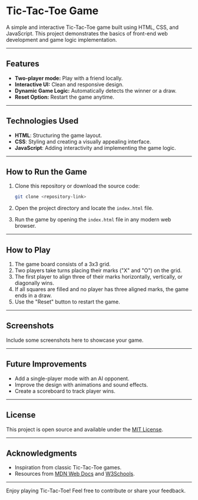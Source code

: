 # Tic-Tac-Toe Game

A simple and interactive Tic-Tac-Toe game built using HTML, CSS, and JavaScript. This project demonstrates the basics of front-end web development and game logic implementation.

---

## Features

- **Two-player mode:** Play with a friend locally.
- **Interactive UI:** Clean and responsive design.
- **Dynamic Game Logic:** Automatically detects the winner or a draw.
- **Reset Option:** Restart the game anytime.

---

## Technologies Used

- **HTML**: Structuring the game layout.
- **CSS**: Styling and creating a visually appealing interface.
- **JavaScript**: Adding interactivity and implementing the game logic.

---

## How to Run the Game

1. Clone this repository or download the source code:
   ```bash
   git clone <repository-link>
   ```

2. Open the project directory and locate the `index.html` file.

3. Run the game by opening the `index.html` file in any modern web browser.

---

## How to Play

1. The game board consists of a 3x3 grid.
2. Two players take turns placing their marks ("X" and "O") on the grid.
3. The first player to align three of their marks horizontally, vertically, or diagonally wins.
4. If all squares are filled and no player has three aligned marks, the game ends in a draw.
5. Use the "Reset" button to restart the game.

---

## Screenshots

Include some screenshots here to showcase your game.

---

## Future Improvements

- Add a single-player mode with an AI opponent.
- Improve the design with animations and sound effects.
- Create a scoreboard to track player wins.

---

## License

This project is open source and available under the [MIT License](LICENSE).

---

## Acknowledgments

- Inspiration from classic Tic-Tac-Toe games.
- Resources from [MDN Web Docs](https://developer.mozilla.org/) and [W3Schools](https://www.w3schools.com/).

---

Enjoy playing Tic-Tac-Toe! Feel free to contribute or share your feedback.

